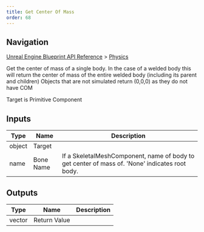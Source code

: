 ```yaml
---
title: Get Center Of Mass
order: 68
---
```

## Navigation

[Unreal Engine Blueprint API Reference](https://dev.epicgames.com/documentation/en-us/unreal-engine/BlueprintAPI) > [Physics](https://dev.epicgames.com/documentation/en-us/unreal-engine/BlueprintAPI/Physics)

Get the center of mass of a single body. In the case of a welded body this will return the center of mass of the entire welded body (including its parent and children)
Objects that are not simulated return (0,0,0) as they do not have COM

Target is Primitive Component

## Inputs

| Type | Name | Description |
| --- | --- | --- |
| object | Target |  |
| name | Bone Name | If a SkeletalMeshComponent, name of body to get center of mass of. 'None' indicates root body. |

## Outputs

| Type | Name | Description |
| --- | --- | --- |
| vector | Return Value |  |
